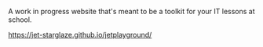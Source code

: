 A work in progress website that's meant to be a toolkit for your IT lessons at school.

https://jet-starglaze.github.io/jetplayground/
